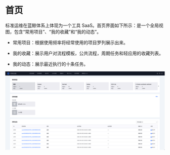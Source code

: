 # 首页

标准运维在蓝鲸体系上体现为一个工具 SaaS。首页界面如下所示：是一个全局视图，包含“常用项目”、“我的收藏”和“我的动态”。

- 常用项目：根据使用频率将经常使用的项目罗列展示出来。

- 我的收藏：展示用户对流程模板，公共流程，周期任务和轻应用的收藏列表。

- 我的动态：展示最近执行的十条任务。

![-w2020](../assets/标准运维首页.png)
